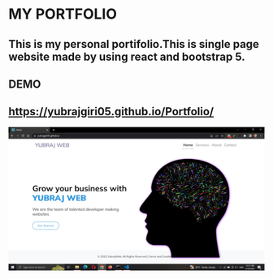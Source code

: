 # MY PORTFOLIO
## This is my personal portifolio.This is single page website made by using react and bootstrap 5. 
## DEMO
##  https://yubrajgiri05.github.io/Portfolio/

![project](/public/homee.png)
